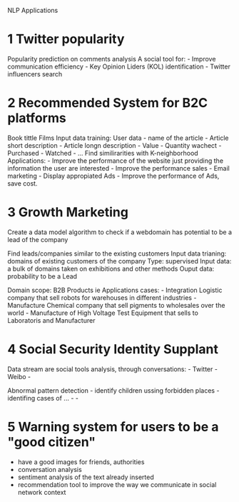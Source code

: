 

NLP Applications

# 1 Twitter popularity

  Popularity prediction on comments analysis
  A social tool for:
     - Improve communication efficiency
     - Key Opinion Liders (KOL) identification
     - Twitter influencers search 

# 2 Recommended System for B2C platforms

  Book tittle
  Films
  Input data training: 
       User data
             - name of the article
             - Article short description 
             - Article longn description
             - Value
             - Quantity wachect
             - Purchased
             - Watched
             - ...
     Find similirarities with K-neighborhood
     Applications:
       -  Improve the performance of the website just providing the information the user are interested
       -  Improve the performance sales
       -  Email marketing
       -  Display appropiated Ads
           - Improve the performance of Ads, save cost.

# 3 Growth Marketing

  Create a data model algorithm to  check if a webdomain has potential to be a lead of the company 
 
  Find leads/companies similar to the existing customers
    Input data trianing: domains of existing customers of the company
    Type: supervised
    Input data: a bulk of domains taken on exhibitions and other methods
    Ouput data: probability to be a Lead

  Domain scope:
       B2B Products
     ie Applications cases:
         - Integration Logistic company that sell robots for warehouses in different industries
         - Manufacture Chemical company that sell pigments to wholesales over the world
         - Manufacture of High Voltage Test Equipment that sells to Laboratoris and Manufacturer

# 4 Social Security  Identity Supplant

  Data stream  are social tools analysis, through conversations: 
     - Twitter
     - Weibo
     -

  Abnormal pattern detection
    - identify children ussing forbidden places
    - identifing cases of ... 
    -
    - 

# 5 Warning system for users to be a "good citizen"

 - have a good images for friends, authorities
 - conversation analysis
 - sentiment analysis of the text already inserted
 - recommendation tool to improve the way we communicate in social network context


